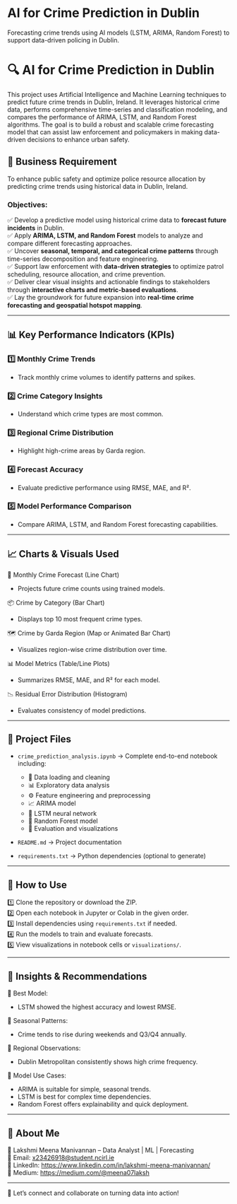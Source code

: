  # AI for Crime Prediction in Dublin
 
Forecasting crime trends using AI models (LSTM, ARIMA, Random Forest) to support data-driven policing in Dublin. 


# 🔍 AI for Crime Prediction in Dublin  
This project uses Artificial Intelligence and Machine Learning techniques to predict future crime trends in Dublin, Ireland. It leverages historical crime data, performs comprehensive time-series and classification modeling, and compares the performance of ARIMA, LSTM, and Random Forest algorithms. The goal is to build a robust and scalable crime forecasting model that can assist law enforcement and policymakers in making data-driven decisions to enhance urban safety.

## 📌 Business Requirement  
To enhance public safety and optimize police resource allocation by predicting crime trends using historical data in Dublin, Ireland.

### Objectives:  

✅ Develop a predictive model using historical crime data to **forecast future incidents** in Dublin.  
✅ Apply **ARIMA, LSTM, and Random Forest** models to analyze and compare different forecasting approaches.  
✅ Uncover **seasonal, temporal, and categorical crime patterns** through time-series decomposition and feature engineering.  
✅ Support law enforcement with **data-driven strategies** to optimize patrol scheduling, resource allocation, and crime prevention.  
✅ Deliver clear visual insights and actionable findings to stakeholders through **interactive charts and metric-based evaluations**.  
✅ Lay the groundwork for future expansion into **real-time crime forecasting and geospatial hotspot mapping**.

---

## 📊 Key Performance Indicators (KPIs)  

### 1️⃣ Monthly Crime Trends  
   - Track monthly crime volumes to identify patterns and spikes.

### 2️⃣ Crime Category Insights  
   - Understand which crime types are most common.

### 3️⃣ Regional Crime Distribution  
   - Highlight high-crime areas by Garda region.

### 4️⃣ Forecast Accuracy  
   - Evaluate predictive performance using RMSE, MAE, and R².

### 5️⃣ Model Performance Comparison  
   - Compare ARIMA, LSTM, and Random Forest forecasting capabilities.

---

## 📈 Charts & Visuals Used  

📅 Monthly Crime Forecast (Line Chart)  
   - Projects future crime counts using trained models.

📦 Crime by Category (Bar Chart)  
   - Displays top 10 most frequent crime types.

🗺️ Crime by Garda Region (Map or Animated Bar Chart)  
   - Visualizes region-wise crime distribution over time.

📊 Model Metrics (Table/Line Plots)  
   - Summarizes RMSE, MAE, and R² for each model.

📉 Residual Error Distribution (Histogram)  
   - Evaluates consistency of model predictions.

---

## 📂 Project Files  

- `crime_prediction_analysis.ipynb` → Complete end-to-end notebook including:  
  - 📌 Data loading and cleaning  
  - 📊 Exploratory data analysis  
  - ⚙️ Feature engineering and preprocessing  
  - 📈 ARIMA model  
  - 🤖 LSTM neural network  
  - 🌲 Random Forest model  
  - 🧪 Evaluation and visualizations  

- `README.md` → Project documentation  
- `requirements.txt` → Python dependencies (optional to generate)

---

## 🚀 How to Use  

1️⃣ Clone the repository or download the ZIP.  
2️⃣ Open each notebook in Jupyter or Colab in the given order.  
3️⃣ Install dependencies using `requirements.txt` if needed.  
4️⃣ Run the models to train and evaluate forecasts.  
5️⃣ View visualizations in notebook cells or `visualizations/`.

---

## 📢 Insights & Recommendations  

📌 Best Model:  
   - LSTM showed the highest accuracy and lowest RMSE.

📌 Seasonal Patterns:  
   - Crime tends to rise during weekends and Q3/Q4 annually.

📌 Regional Observations:  
   - Dublin Metropolitan consistently shows high crime frequency.

📌 Model Use Cases:  
   - ARIMA is suitable for simple, seasonal trends.  
   - LSTM is best for complex time dependencies.  
   - Random Forest offers explainability and quick deployment.

---

## 📌 About Me  
🔹 Lakshmi Meena Manivannan – Data Analyst | ML | Forecasting  
🔹 Email: x23426918@student.ncirl.ie  
🔹 LinkedIn: https://www.linkedin.com/in/lakshmi-meena-manivannan/  
🔹 Medium: https://medium.com/@meena07laksh  

---

🚀 Let’s connect and collaborate on turning data into action!


